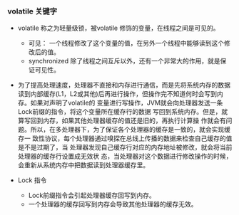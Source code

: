 ### volatile 关键字
* volatile 称之为轻量级锁，被volatile 修饰的变量，在线程之间是可见的。
  * 可见： 一个线程修改了这个变量的值，在另外一个线程中能够读到这个修改后的值。
  * synchronized 除了线程之间互斥以外，还有一个非常大的作用，就是保证可见性。

* 为了提高处理速度，处理器不直接和内存进行通信，而是先将系统内存的数据读到内部缓存(L1，L2或其他)后再进行操作，但操作完不知道何时会写到内存。如果对声明了volatile的 变量进行写操作，JVM就会向处理器发送一条Lock前缀的指令，将这个变量所在缓存行的数据 写回到系统内存。但是，就算写回到内存，如果其他处理器缓存的值还是旧的，再执行计算操 作就会有问题。所以，在多处理器下，为了保证各个处理器的缓存是一致的，就会实现缓存一 致性协议，每个处理器通过嗅探在总线上传播的数据来检查自己缓存的值是不是过期了，当 处理器发现自己缓存行对应的内存地址被修改，就会将当前处理器的缓存行设置成无效状 态，当处理器对这个数据进行修改操作的时候，会重新从系统内存中把数据读到处理器缓存里。

* Lock 指令
  * Lock前缀指令会引起处理器缓存回写到内存。
  * 一个处理器的缓存回写到内存会导致其他处理器的缓存无效。